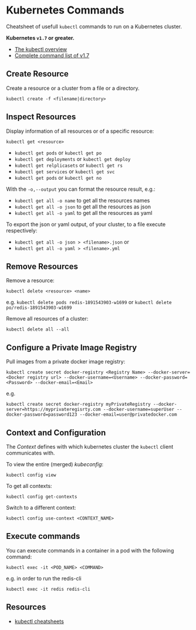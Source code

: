 # Kubernetes Commands
Cheatsheet of usefull `kubectl` commands to run on a Kubernetes cluster.

**Kubernetes `v1.7` or greater.**

 - [The kubectl overview](https://kubernetes.io/docs/user-guide/kubectl-overview/)
 - [Complete command list of v1.7](https://kubernetes.io/docs/user-guide/kubectl/v1.7/)

## Create Resource
Create a resource or a cluster from a file or a directory.

```
kubectl create -f <filename|directory>
```

## Inspect Resources
Display information of all resources or of a specific resource:

```
kubectl get <resource>
```

 - `kubectl get pods` or `kubectl get po`
 - `kubectl get deployments` or `kubectl get deploy`
 - `kubectl get relplicasets` or `kubectl get rs`
 - `kubectl get services` or `kubectl get svc`
 - `kubectl get pods` or `kubectl get no`

With the `-o,--output` you can format the resource result, e.g.:
 - `kubectl get all -o name` to get all the resources names
 - `kubectl get all -o json` to get all the resources as json
 - `kubectl get all -o yaml` to get all the resources as yaml

To export the json or yaml output, of your cluster, to a file execute respectively:
 - `kubectl get all -o json > <filename>.json` or
 - `kubectl get all -o yaml > <filename>.yml`

## Remove Resources
Remove a resource:

```
kubectl delete <resource> <name>
```

e.g.
`kubectl delete pods redis-1891543903-w1699` or `kubectl delete po/redis-1891543903-w1699`

Remove all resources of a cluster:

```
kubectl delete all --all
```

## Configure a Private Image Registry
Pull images from a private docker image registry:

```
kubectl create secret docker-registry <Registry Name> --docker-server=<Docker registry url> --docker-username=<Username> --docker-password=<Password> --docker-email=<Email>
```

e.g.
```
kubectl create secret docker-registry myPrivateRegistry --docker-server=https://myprivateregisrty.com --docker-username=superUser --docker-password=password123 --docker-email=user@privatedocker.com
```

## Context and Configuration
The _Context_ defines with which kubernetes cluster the `kubectl` client communicates with.

To view the entire (merged) _kubeconfig_:

```
kubectl config view
```

To get all contexts:

```
kubectl config get-contexts
```

Switch to a different context:

```
kubectl config use-context <CONTEXT_NAME>
```

## Execute commands
You can execute commands in a container in a pod with the following command:
```
kubectl exec -it <POD_NAME> <COMMAND>
```

e.g. in order to run the redis-cli

```
kubectl exec -it redis redis-cli
```

## Resources
- [kubectl cheatsheets](https://kubernetes.io/docs/user-guide/kubectl-cheatsheet/)
